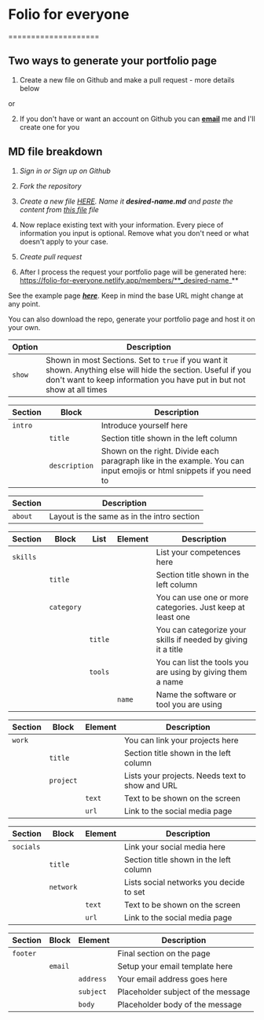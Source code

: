 # Folio for everyone
====================

## Two ways to generate your portfolio page

1. Create a new file on Github and make a pull request - more details below

or 

2. If you don't have or want an account on Github you can **[email](mailto:marko.ronik@gmail.com)** me and I'll create one for you

## MD file breakdown

1. *Sign in or Sign up on Github*

2. *Fork the repository*

3. *Create a new file [HERE](https://github.com/ronca85/folio-for-everyone/new/master/src/members). Name it **_desired-name.md_** and paste the content from [this file](https://raw.githubusercontent.com/ronca85/folio-for-everyone/master/src/members/example.md) file*

4. Now replace existing text with your information. Every piece of information you input is optional. Remove what you don't need or what doesn't apply to your case.

5. *Create pull request*

6. After I process the request your portfolio page will be generated here: https://folio-for-everyone.netlify.app/members/**_desired-name_**

See the example page **_[here](https://folio-for-everyone.netlify.app/members/example)_**. Keep in mind the base URL might change at any point.

You can also download the repo, generate your portfolio page and host it on your own.

| Option | Description                                               |
| ------ | --------------------------------------------------------- |
| `show` | Shown in most Sections. Set to `true` if you want it shown. Anything else will hide the section. Useful if you don't want to keep information you have put in but not show at all times |

| Section    | Block         | Description                                                   |
| ---------- | ------------- | ------------------------------------------------------------- |
| `intro`    |               | Introduce yourself here                                       |
|            | `title`       | Section title shown in the left column                        |
|            | `description` | Shown on the right. Divide each paragraph like in the example. You can input emojis or html snippets if you need to |

| Section    | Description                                                   |
| ---------- | ------------------------------------------------------------- |
| `about`    | Layout is the same as in the intro section                    |

| Section    | Block      | List    | Element | Description                                                   |
| ---------- | ---------- | ------- | ------- | ------------------------------------------------------------- |
| `skills`   |            |         |         | List your competences here                                    |
|            | `title`    |         |         | Section title shown in the left column                        |
|            | `category` |         |         | You can use one or more categories. Just keep at least one    |
|            |            | `title` |         | You can categorize your skills if needed by giving it a title |
|            |            | `tools` |         | You can list the tools you are using by giving them a name    |
|            |            |         | `name`  | Name the software or tool you are using                       |

| Section    | Block     | Element  | Description                                                   |
| ---------- | --------- | -------- | ------------------------------------------------------------- |
| `work`     |           |          | You can link your projects here                               |
|            | `title`   |          | Section title shown in the left column                        |
|            | `project` |          | Lists your projects. Needs text to show and URL               |
|            |           | `text`   | Text to be shown on the screen                                |
|            |           | `url`    | Link to the social media page                                 |

| Section    | Block     | Element  | Description                                                   |
| ---------- | --------- | -------- | ------------------------------------------------------------- |
| `socials`  |           |          | Link your social media here                                   |
|            | `title`   |          | Section title shown in the left column                        |
|            | `network` |          | Lists social networks you decide to set                       |
|            |           | `text`   | Text to be shown on the screen                                |
|            |           | `url`    | Link to the social media page                                 |

| Section    | Block     | Element    | Description                        |
| ---------- | --------- | ---------- | ---------------------------------- |
| `footer`   |           |            | Final section on the page          |
|            | `email`   |            | Setup your email template here     |
|            |           | `address`  | Your email address goes here       |
|            |           | `subject`  | Placeholder subject of the message |
|            |           | `body`     | Placeholder body of the message    |
